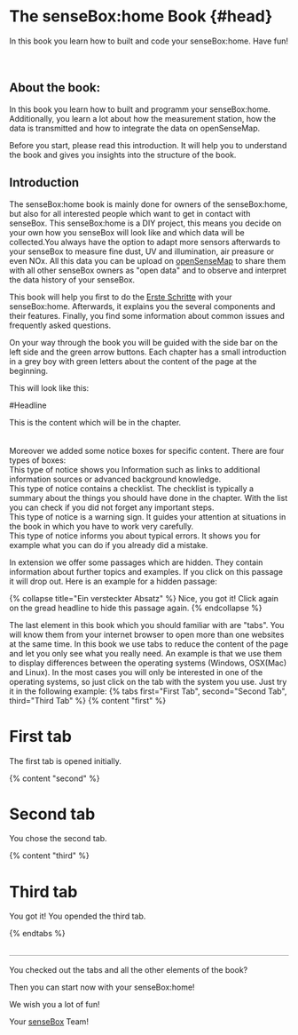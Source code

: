 # The senseBox:home Book {#head}
<div class="description">In this book you learn how to built and code your senseBox:home. Have fun!</div>

<div class="line">
    <br>
    <br>
</div>



## About the book:

In this book you learn how to built and programm your senseBox:home. Additionally, you learn a lot about how the measurement station, how the data is transmitted and how to integrate the data on openSenseMap.

Before you start, please read this introduction. It will help you to understand the book and gives you insights into the structure of the book.

## Introduction
The senseBox:home book is mainly done for owners of the senseBox:home, but also for all interested people which want to get in contact with senseBox. This senseBox:home is a DIY project, this means you decide on your own how you senseBox will look like and which data will be collected.You always have the option to adapt more sensors afterwards to your senseBox to measure fine dust, UV and illumination, air preasure or even NOx. All this data you can be upload on [openSenseMap](https://opensensemap.org/) to share them with all other senseBox owners as "open data" and to observe and interpret the data history of your senseBox.

This book will help you first to do the [Erste Schritte](erste-schritte/software-installation.md) with your senseBox:home. Afterwards, it explains you the several components and their features. Finally, you find some information about common issues and frequently asked questions.

On your way through the book you will be guided with the side bar on the left side and the green arrow buttons. Each chapter has a small introduction in a grey boy with green letters about the content of the page at the beginning. 

This will look like this:

#Headline
<div class="description">
This is the content which will be in the chapter.
</div>
<div class="line">
    <br>
</div>
<br>
Moreover we added some notice boxes for specific content. There are four types of boxes:

<div class="box_info">
    <i class="fa fa-info fa-fw" aria-hidden="true" style="color: #42acf3;"></i>
    This type of notice shows you Information such as links to additional information sources or advanced background knowledge.</div>

<div class="box_success">
    <i class="fa fa-check fa-fw" aria-hidden="true" style="color: #50af51;"></i>
   This type of notice contains a checklist. The checklist is typically a summary about the things you should have done in the chapter.
    With the list you can check if you did not forget any important steps.
</div>

<div class="box_warning">
    <i class="fa fa-exclamation-circle fa-fw" aria-hidden="true" style="color: #f0ad4e"></i>
    This type of notice is a warning sign. It guides your attention at situations in the book in which you have to work very carefully.</div>

<div class="box_error">
    <i class="fa fa-exclamation-triangle fa-fw" aria-hidden="true" style="color: #d9534f"></i>
    This type of notice informs you about typical errors. It shows you for example what you can do if you already did a mistake.
</div>

In extension we offer some passages which are hidden. They contain information about further topics and examples. If you click on this passage it will drop out. Here is an example for a hidden passage:

{% collapse title="Ein versteckter Absatz" %}
 Nice, you got it! Click again on the gread headline to hide this passage again.
{% endcollapse %}

The last element in this book which you should familiar with are "tabs". You will know them from your internet browser to open more than one websites at the same time. In this book we use tabs to reduce the content of the page and let you only see what you really need. An example is that we use them to display differences between the operating systems (Windows, OSX(Mac) and Linux). In the most cases you will only be interested in one of the operating systems, so just click on the tab with the system you use. Just try it in the following example:
{% tabs first="First Tab", second="Second Tab", third="Third Tab" %}
{% content "first" %}
# First tab
The first tab is opened initially.

{% content "second" %}
# Second tab
You chose the second tab.

{% content "third" %}
# Third tab
You got it! You opended the third tab.  

{% endtabs %}
<div class="line" style="border-bottom: solid 1px #a6a6a6!important;">
    <br>
</div>
<br>
You checked out the tabs and all the other elements of the book?

Then you can start now with your senseBox:home! 

We wish you a lot of fun!

Your [senseBox](https://sensebox.de/) Team! 
